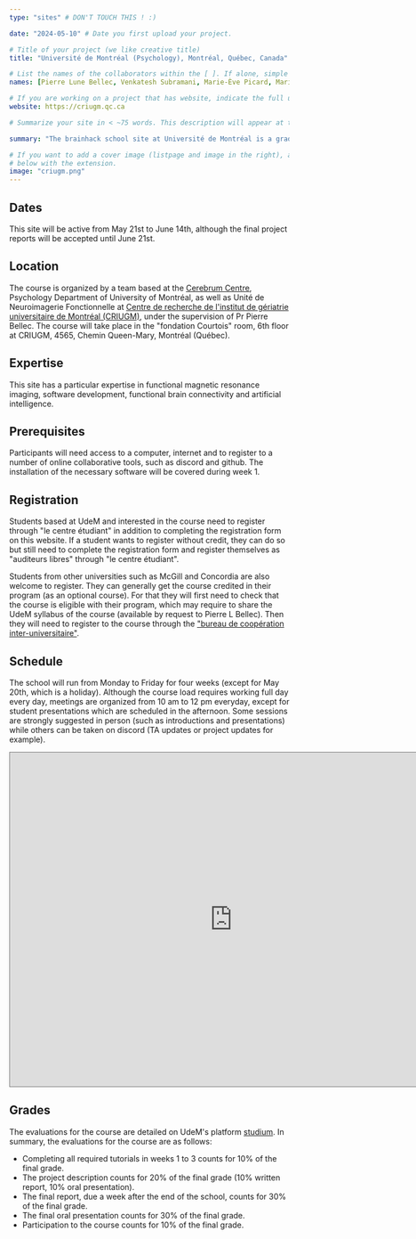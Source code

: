 ```yaml
---
type: "sites" # DON'T TOUCH THIS ! :)

date: "2024-05-10" # Date you first upload your project.

# Title of your project (we like creative title)
title: "Université de Montréal (Psychology), Montréal, Québec, Canada"

# List the names of the collaborators within the [ ]. If alone, simple put your name within []
names: [Pierre Lune Bellec, Venkatesh Subramani, Marie-Ève Picard, Marie St-Laurent]

# If you are working on a project that has website, indicate the full url including "https://" below or leave it empty.
website: https://criugm.qc.ca

# Summarize your site in < ~75 words. This description will appear at the top of your page and on the list page with other sites..

summary: "The brainhack school site at Université de Montréal is a graduate credited course at the deparment of Psychology (**PSY6983**), also open to students from other departments such as neuroscience, psychiatry or computer science."

# If you want to add a cover image (listpage and image in the right), add it to your directory and indicate the name
# below with the extension.
image: "criugm.png"
---
```


## Dates
This site will be active from May 21st to June 14th, although the final project reports will be accepted until June 21st.

## Location
The course is organized by a team based at the [Cerebrum Centre](https://www.lecerebrum.ca/en/home/), Psychology Department of University of Montréal, as well as Unité de Neuroimagerie Fonctionnelle at [Centre de recherche de l'institut de gériatrie universitaire de Montréal (CRIUGM)](https://www.criugm.qc.ca/fr/contact.html), under the supervision of Pr Pierre Bellec. The course will take place in the "fondation Courtois" room, 6th floor at CRIUGM, 4565, Chemin Queen-Mary, Montréal (Québec).

## Expertise
This site has a particular expertise in functional magnetic resonance imaging, software development, functional brain connectivity and artificial intelligence.

## Prerequisites
Participants will need access to a computer, internet and to register to a number of online collaborative tools, such as discord and github. The installation of the necessary software will be covered during week 1.

## Registration
Students based at UdeM and interested in the course need to register through "le centre étudiant" in addition to completing the registration form on this website. If a student wants to register without credit, they can do so but still need to complete the registration form and register themselves as "auditeurs libres" through "le centre étudiant".

Students from other universities such as McGill and Concordia are also welcome to register. They can generally get the course credited in their program (as an optional course). For that they will first need to check that the course is eligible with their program, which may require to share the UdeM syllabus of the course (available by request to Pierre L Bellec). Then they will need to register to the course through the ["bureau de coopération inter-universitaire"](https://www.bci-qc.ca/).

## Schedule
The school will run from Monday to Friday for four weeks (except for May 20th, which is a holiday). Although the course load requires working full day every day, meetings are organized from 10 am to 12 pm everyday, except for student presentations which are scheduled in the afternoon. Some sessions are strongly suggested in person (such as introductions and presentations) while others can be taken on discord (TA updates or project updates for example).

<iframe src="https://calendar.google.com/calendar/embed?height=600&wkst=2&ctz=America%2FNew_York&bgcolor=%23ffffff&mode=WEEK&title=PSY6983&src=NmVkNGY3MDRhOTVlZDYwNGU4ODU2OWUxNjkzYjkzYzlhYmI3N2IwM2U4NDRiYWFlNWU2MTMyNzFkMjA5ZmMyNUBncm91cC5jYWxlbmRhci5nb29nbGUuY29t&color=%237986CB" style="border:solid 1px #777" width="800" height="600" frameborder="0" scrolling="no"></iframe>

## Grades
The evaluations for the course are detailed on UdeM's platform [studium](https://studium.umontreal.ca/). In summary, the evaluations for the course are as follows:
 * Completing all required tutorials in weeks 1 to 3 counts for 10% of the final grade.
 * The project description counts for 20% of the final grade (10% written report, 10% oral presentation).
 * The final report, due a week after the end of the school, counts for 30% of the final grade.
 * The final oral presentation counts for 30% of the final grade.
 * Participation to the course counts for 10% of the final grade.
